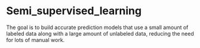 # Semi_supervised_learning
The goal is to build accurate prediction models that use a small amount of labeled data along with a large amount of unlabeled data, reducing the need for lots of manual work.
